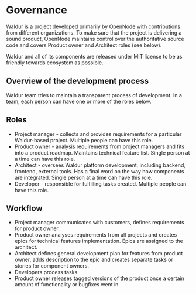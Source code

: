 # Governance

Waldur is a project developed primarily by [OpenNode](https://opennodecloud.com) with contributions from different
organizations. To make sure that the project is delivering a sound product, OpenNode maintains control over the
authoritative source code and covers Product owner and Architect roles (see below).

Waldur and all of its components are released under MIT license to be as friendly towards ecosystem as possible.

## Overview of the development process

Waldur team tries to maintain a transparent process of development. In a team, each person can have one or more of the roles below.

## Roles

- Project manager - collects and provides requirements for a particular Waldur-based project. Multiple people can have this role.
- Product owner - analysis requirements from project managers and fits into a product roadmap. Maintains technical
  feature list. Single person at a time can have this role.
- Architect - oversees Waldur platform development, including backend, frontend, external tools. Has a final word on
  the way how components are integrated. Single person at a time can have this role.
- Developer - responsible for fulfilling tasks created. Multiple people can have this role.

## Workflow

- Project manager communicates with customers, defines requirements for product owner.
- Product owner analyses requirements from all projects and creates epics for technical features implementation. Epics 
  are assigned to the architect.
- Architect defines general development plan for features from product owner, adds description to the epic and creates
  separate tasks or stories for component owners.
- Developers process tasks.
- Product owner releases tagged versions of the product once a certain amount of functionality or bugfixes went in.
